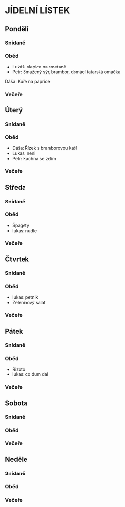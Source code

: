 ﻿# JÍDELNÍ LÍSTEK

## Pondělí
### Snídaně
### Oběd

 - Lukáš: slepice na smetaně
 - Petr: Smažený sýr, brambor, domácí tatarská omáčka

Dáša:  Kuře na paprice
### Večeře

## Úterý
### Snídaně
### Oběd
 - Dáša: Řízek s bramborovou kaší
 - Lukas: neni
 - Petr: Kachna se zelím
### Večeře

## Středa
### Snídaně
### Oběd
 - Špagety
 - lukas: nudle
### Večeře

## Čtvrtek
### Snídaně
### Oběd 
 - lukas: petnik
 - Zeleninový salát
### Večeře

## Pátek
### Snídaně
### Oběd
 - Rizoto	
 - lukas: co dum dal
### Večeře

## Sobota
### Snídaně
### Oběd
### Večeře

## Neděle
### Snídaně
### Oběd
### Večeře